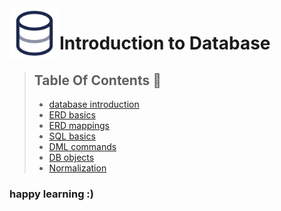 <img src="../../images/database.svg" width=80 align="left">

# Introduction to Database

> ## Table Of Contents 📜
> -  [database introduction](https://github.com/Reemaa828/DataEngineerJourney/tree/main/01.SQL%26Database/00.MahratechDatabaseCourse/Ch.1_Introduction)
> -  [ERD basics](https://github.com/Reemaa828/DataEngineerJourney/tree/main/01.SQL%26Database/00.MahratechDatabaseCourse/Ch.2_ERD)
> -  [ERD mappings](https://github.com/Reemaa828/DataEngineerJourney/tree/main/01.SQL%26Database/00.MahratechDatabaseCourse/Ch.3_ERD_Mapping_to_Tables)
> -  [SQL basics](https://github.com/Reemaa828/DataEngineerJourney/tree/main/01.SQL%26Database/00.MahratechDatabaseCourse/Ch.4_SQL)
> -  [DML commands](https://github.com/Reemaa828/DataEngineerJourney/tree/main/01.SQL%26Database/00.MahratechDatabaseCourse/Ch.5_DML)
> -  [DB objects](https://github.com/Reemaa828/DataEngineerJourney/tree/main/01.SQL%26Database/00.MahratechDatabaseCourse/Ch.6_DB_Object)
> -  [Normalization](https://github.com/Reemaa828/DataEngineerJourney/tree/main/01.SQL%26Database/00.MahratechDatabaseCourse/Ch.7_Normalization)

### happy learning :)
